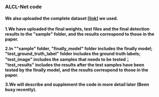 ### ALCL-Net code   

#### We also uploaded the complete dataset [[link](https://github.com/YuChuang1205/SIRST-dataset-MLCL-Net-version)] we used.  

**1.We have uploaded the final weights, test files and the final detection results to the "sample" folder, and the results correspond to those in the paper.**     

**2.In ""sample" folder, "finally_model" folder includes the finally model; "test_ground_truth_label" folder includes the ground truth labels; "test_image" includes the samples that needs to be tested； "test_results" includes the results after the test samples have been tested by the finally model, and the results correspond to those in the paper.**


**3.We will describe and supplement the code in more detail later (Been busy recently).**



